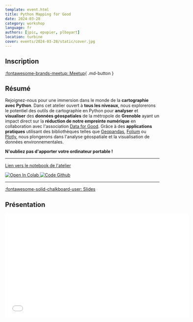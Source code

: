 ```yaml
---
template: event.html
title: Python Mapping for Good
date: 2024-03-28
category: workshop
language: fr
authors: [jpic, epupier, plbayart]
location: turbine
cover: events/2024-03-28/static/cover.jpg
---
```


## Inscription

[:fontawesome-brands-meetup: Meetup](https://www.meetup.com/fr-FR/groupe-dutilisateurs-python-grenoble/events/299598142/){ .md-button }

## Résumé

Rejoignez-nous pour une immersion dans le monde de la **cartographie avec Python**. Dans cet atelier ouvert à **tous les niveaux**, nous explorerons le potentiel des outils de cartographie en Python pour **analyser** et **visualiser** des **données géospatiales** de la métropole de **Grenoble** ayant un impact direct sur la **réduction de notre empreinte numérique** en collaboration avec l'association [Data for Good](https://dataforgood.fr/). Grâce à des **applications pratiques** utilisant des bibliothèques telles que [Geopandas](https://geopandas.org/en/stable/), [Folium](https://python-visualization.github.io/folium/latest/) ou [Plotly](https://plotly.com/python/getting-started/), nous plongerons dans l'analyse géospatiale et la visualisation de données environnementales.

**N'oubliez pas d'apporter votre ordinateur portable !**

___

<a href="https://meetup-python-grenoble.github.io/cartographie/lab/index.html" target="_blank">Lien vers le notebook de l'atelier</a>

<a href="https://colab.research.google.com/github/meetup-python-grenoble/cartographie/blob/main/content/Atelier_cartographie_final.ipynb">
  <img src="https://colab.research.google.com/assets/colab-badge.svg" alt="Open In Colab"/>
</a>

<a href="https://github.com/meetup-python-grenoble/cartographie">
  <img src="https://img.shields.io/badge/github-%23121011.svg?style=for-the-badge&logo=github&logoColor=white" alt="Code Github"/>
</a>

___

[:fontawesome-solid-chalkboard-user: Slides](slides.pdf)

## Présentation

<iframe
  src="slides.pdf"
  width="600"
  height="340"
  scrolling="no"
  frameborder="0"
  webkitallowfullscreen
  mozallowfullscreen
  allowfullscreen
></iframe>